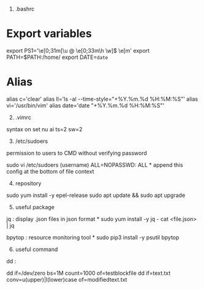 1. .bashrc

# Export variables
export PS1='\e[0;31m[\u @ \e[0;33m\h \w]\$ \e[m'
export PATH=$PATH:/home/<username>
export DATE=`date`

# Alias
alias c='clear'
alias ll='ls -al --time-style="+%Y.%m.%d %H:%M:%S"'
alias vi='/usr/bin/vim'
alias date='date "+%Y.%m.%d %H:%M:%S"'

2. .vimrc

syntax on
set nu ai ts=2 sw=2

3. /etc/sudoers

permission to users to CMD without verifying password

sudo vi /etc/sudoers
(username) ALL=NOPASSWD: ALL
    * append this config at the bottom of file context

4. repository

sudo yum install -y epel-release
sudo apt update && sudo apt upgrade

5. useful package

jq : display .json files in json format
    * sudo yum install -y jq
        - cat <file.json> | jq

bpytop : resource monitoring tool
    * sudo pip3 install -y psutil bpytop

6. useful command

dd : 

dd if=/dev/zero bs=1M count=1000 of=testblockfile
dd if=text.txt conv=u(upper)|l(lower)case of=modifiedtext.txt